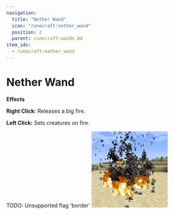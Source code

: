 ```yaml
---
navigation:
  title: "Nether Wand"
  icon: "runecraft:nether_wand"
  position: 2
  parent: runecraft:wands.md
item_ids:
  - runecraft:nether_wand
---
```


# Nether Wand

<ItemImage id="runecraft:nether_wand" />

**__Effects__** 

**Right Click:** 
Releases a big fire. 

**Left Click:** 
Sets creatures on fire.



TODO: Unsupported flag 'border'
![](nether_wand.png)



<Recipe id="runecraft:wands/rune_scriber_wand_nether" />

